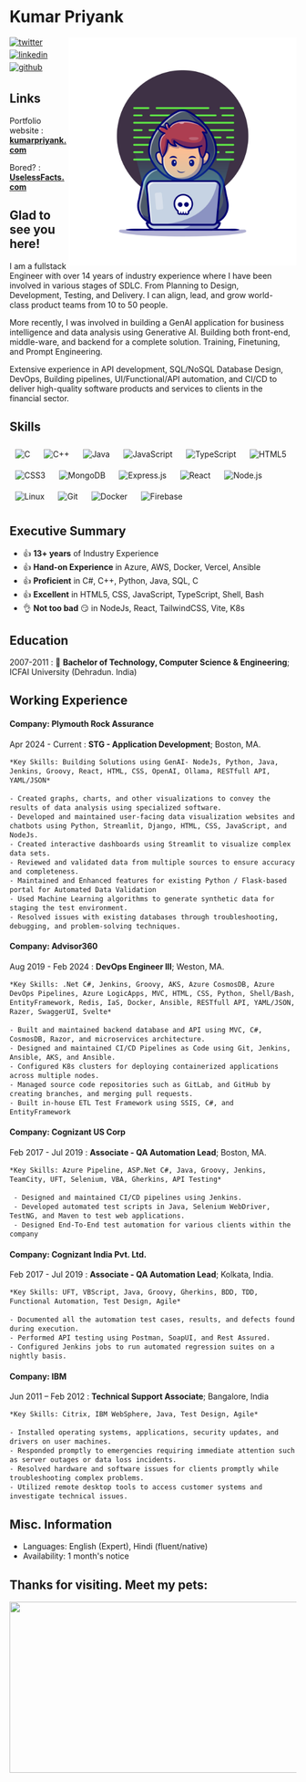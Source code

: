 <p align="left">  
  <h1 align="left">Kumar Priyank</h1>
</p>
<img align="right" width="400" alt="programmer" src="./public/21004063.jpg">
<p align="left">  
  <a href="https://x.com/Priyank_T3i" target="_blank">
  <img src=https://img.shields.io/badge/twitter-%2300acee.svg?&style=for-the-badge&logo=twitter&logoColor=white alt=twitter style="margin-bottom: 5px;" />
  </a>
  <a href="https://www.linkedin.com/in/priyankt3i" target="_blank">
  <img src=https://img.shields.io/badge/linkedin-%231E77B5.svg?&style=for-the-badge&logo=linkedin&logoColor=white alt=linkedin style="margin-bottom: 5px;" />
  </a>
  <a href="https://github.com/priyankt3i" target="_blank">
  <img src=https://img.shields.io/badge/github-%231E77B5.svg?&style=for-the-badge&logo=github&logoColor=white alt=github style="margin-bottom: 5px;" />
  </a> 
</p>
  
## Links

Portfolio website : <b>[kumarpriyank.com](https://kumarpriyank.com/)</b>

Bored? : <b>[UselessFacts.com](https://42-ruby.vercel.app)</b>

## Glad to see you here!  
<p style="margin-right: 10px;" >
  I am a fullstack Engineer with over 14 years of industry experience where I have been involved in various stages of SDLC. From Planning to Design, Development, Testing, and Delivery. I can align, lead, and grow world-class product teams from 10 to 50 people.
</p>
<p style="margin-right: 10px;" >
  More recently, I was involved in building a GenAI application for business intelligence and data analysis using Generative AI. Building both front-end, middle-ware, and backend for a complete solution. Training, Finetuning, and Prompt Engineering.
</p>
<p style="margin-right: 10px;" >
  Extensive experience in API development, SQL/NoSQL Database Design, DevOps, Building pipelines, UI/Functional/API automation, and CI/CD to deliver high-quality software products and services to clients in the financial sector.
</p>

## Skills  
<div>  
<img style="margin: 10px" src="https://profilinator.rishav.dev/skills-assets/c-original.svg" alt="C" height="50" />
<img style="margin: 10px" src="https://profilinator.rishav.dev/skills-assets/cplusplus-original.svg" alt="C++" height="50" /> 
<img style="margin: 10px" src="https://profilinator.rishav.dev/skills-assets/java-original-wordmark.svg" alt="Java" height="50" />
<img style="margin: 10px" src="https://profilinator.rishav.dev/skills-assets/javascript-original.svg" alt="JavaScript" height="50" />
<img style="margin: 10px" src="https://profilinator.rishav.dev/skills-assets/typescript-original.svg" alt="TypeScript" height="50" />
<img style="margin: 10px" src="https://profilinator.rishav.dev/skills-assets/html5-original-wordmark.svg" alt="HTML5" height="50" />
<img style="margin: 10px" src="https://profilinator.rishav.dev/skills-assets/css3-original-wordmark.svg" alt="CSS3" height="50" />           
<img style="margin: 10px" src="https://profilinator.rishav.dev/skills-assets/mongodb-original-wordmark.svg" alt="MongoDB" height="50" /> 
<img style="margin: 10px" src="https://profilinator.rishav.dev/skills-assets/express-original-wordmark.svg" alt="Express.js" height="50" /> 
<img style="margin: 10px" src="https://profilinator.rishav.dev/skills-assets/react-original-wordmark.svg" alt="React" height="50" />  
<img style="margin: 10px" src="https://profilinator.rishav.dev/skills-assets/nodejs-original-wordmark.svg" alt="Node.js" height="50" />    
<img style="margin: 10px" src="https://profilinator.rishav.dev/skills-assets/linux-original.svg" alt="Linux" height="50" />  
<img style="margin: 10px" src="https://profilinator.rishav.dev/skills-assets/git-scm-icon.svg" alt="Git" height="50" />
<img style="margin: 10px" src="https://profilinator.rishav.dev/skills-assets/docker-original-wordmark.svg" alt="Docker" height="50" />
<img style="margin: 10px" src="https://profilinator.rishav.dev/skills-assets/firebase.png" alt="Firebase" height="50" />
</div>  

## Executive Summary

 * :+1: **13+ years** of Industry Experience
 * :+1: **Hand-on Experience** in Azure, AWS, Docker, Vercel, Ansible
 * :+1: **Proficient** in C#, C++, Python, Java, SQL, C
 * :+1: **Excellent** in HTML5, CSS, JavaScript, TypeScript, Shell, Bash
 * :ok_hand: **Not too bad** :smirk: in NodeJs, React, TailwindCSS, Vite, K8s

## Education

2007-2011
:   :school: **Bachelor of Technology, Computer Science & Engineering**; ICFAI University (Dehradun. India)

## Working Experience

#### Company: Plymouth Rock Assurance

Apr 2024 - Current
:   **STG - Application Development**; Boston, MA.

    *Key Skills: Building Solutions using GenAI- NodeJs, Python, Java, Jenkins, Groovy, React, HTML, CSS, OpenAI, Ollama, RESTfull API, YAML/JSON*
    
    - Created graphs, charts, and other visualizations to convey the results of data analysis using specialized software.
    - Developed and maintained user-facing data visualization websites and chatbots using Python, Streamlit, Django, HTML, CSS, JavaScript, and NodeJs.
    - Created interactive dashboards using Streamlit to visualize complex data sets.
    - Reviewed and validated data from multiple sources to ensure accuracy and completeness.
    - Maintained and Enhanced features for existing Python / Flask-based portal for Automated Data Validation
    - Used Machine Learning algorithms to generate synthetic data for staging the test environment.
    - Resolved issues with existing databases through troubleshooting, debugging, and problem-solving techniques.

#### Company: Advisor360

Aug 2019 - Feb 2024
:   **DevOps Engineer III**; Weston, MA.

    *Key Skills: .Net C#, Jenkins, Groovy, AKS, Azure CosmosDB, Azure DevOps Pipelines, Azure LogicApps, MVC, HTML, CSS, Python, Shell/Bash, EntityFramework, Redis, IaS, Docker, Ansible, RESTfull API, YAML/JSON, Razer, SwaggerUI, Svelte*

    - Built and maintained backend database and API using MVC, C#, CosmosDB, Razor, and microservices architecture.
    - Designed and maintained CI/CD Pipelines as Code using Git, Jenkins, Ansible, AKS, and Ansible.
    - Configured K8s clusters for deploying containerized applications across multiple nodes.
    - Managed source code repositories such as GitLab, and GitHub by creating branches, and merging pull requests.
    - Built in-house ETL Test Framework using SSIS, C#, and EntityFramework

#### Company: Cognizant US Corp

Feb 2017 - Jul 2019 
:   **Associate - QA Automation Lead**; Boston, MA.

    *Key Skills: Azure Pipeline, ASP.Net C#, Java, Groovy, Jenkins, TeamCity, UFT, Selenium, VBA, Gherkins, API Testing*

     - Designed and maintained CI/CD pipelines using Jenkins.
     - Developed automated test scripts in Java, Selenium WebDriver, TestNG, and Maven to test web applications.
     - Designed End-To-End test automation for various clients within the company

#### Company: Cognizant India Pvt. Ltd.

Feb 2017 - Jul 2019 
:   **Associate - QA Automation Lead**; Kolkata, India.

    *Key Skills: UFT, VBScript, Java, Groovy, Gherkins, BDD, TDD, Functional Automation, Test Design, Agile*

    - Documented all the automation test cases, results, and defects found during execution.
    - Performed API testing using Postman, SoapUI, and Rest Assured.
    - Configured Jenkins jobs to run automated regression suites on a nightly basis.

#### Company: IBM

Jun 2011 – Feb 2012
:   **Technical Support Associate**; Bangalore, India

    *Key Skills: Citrix, IBM WebSphere, Java, Test Design, Agile*
     
    - Installed operating systems, applications, security updates, and drivers on user machines.
    - Responded promptly to emergencies requiring immediate attention such as server outages or data loss incidents.
    - Resolved hardware and software issues for clients promptly while troubleshooting complex problems.
    - Utilized remote desktop tools to access customer systems and investigate technical issues.

## Misc. Information

* Languages: English (Expert), Hindi (fluent/native)
* Availability: 1 month's notice

## Thanks for visiting. Meet my pets:
<a href="https://github.com/devxb/gitanimals">
<img
  src="https://render.gitanimals.org/farms/priyankt3i"
  width="600"
  height="300"
/>
</a>
